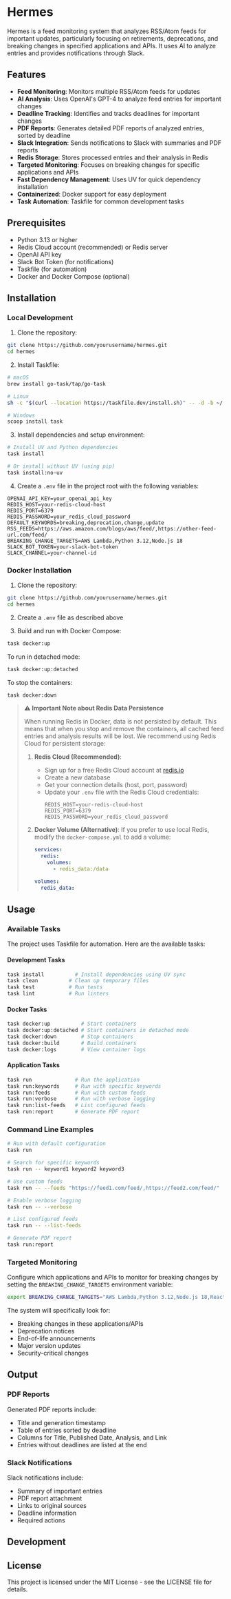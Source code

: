 # Hermes

Hermes is a feed monitoring system that analyzes RSS/Atom feeds for important updates, particularly focusing on retirements, deprecations, and breaking changes in specified applications and APIs. It uses AI to analyze entries and provides notifications through Slack.

## Features

- **Feed Monitoring**: Monitors multiple RSS/Atom feeds for updates
- **AI Analysis**: Uses OpenAI's GPT-4 to analyze feed entries for important changes
- **Deadline Tracking**: Identifies and tracks deadlines for important changes
- **PDF Reports**: Generates detailed PDF reports of analyzed entries, sorted by deadline
- **Slack Integration**: Sends notifications to Slack with summaries and PDF reports
- **Redis Storage**: Stores processed entries and their analysis in Redis
- **Targeted Monitoring**: Focuses on breaking changes for specific applications and APIs
- **Fast Dependency Management**: Uses UV for quick dependency installation
- **Containerized**: Docker support for easy deployment
- **Task Automation**: Taskfile for common development tasks

## Prerequisites

- Python 3.13 or higher
- Redis Cloud account (recommended) or Redis server
- OpenAI API key
- Slack Bot Token (for notifications)
- Taskfile (for automation)
- Docker and Docker Compose (optional)

## Installation

### Local Development

1. Clone the repository:
```bash
git clone https://github.com/yourusername/hermes.git
cd hermes
```

2. Install Taskfile:
```bash
# macOS
brew install go-task/tap/go-task

# Linux
sh -c "$(curl --location https://taskfile.dev/install.sh)" -- -d -b ~/.local/bin

# Windows
scoop install task
```

3. Install dependencies and setup environment:
```bash
# Install UV and Python dependencies
task install

# Or install without UV (using pip)
task install:no-uv
```

4. Create a `.env` file in the project root with the following variables:
```env
OPENAI_API_KEY=your_openai_api_key
REDIS_HOST=your-redis-cloud-host
REDIS_PORT=6379
REDIS_PASSWORD=your_redis_cloud_password
DEFAULT_KEYWORDS=breaking,deprecation,change,update
RSS_FEEDS=https://aws.amazon.com/blogs/aws/feed/,https://other-feed-url.com/feed/
BREAKING_CHANGE_TARGETS=AWS Lambda,Python 3.12,Node.js 18
SLACK_BOT_TOKEN=your-slack-bot-token
SLACK_CHANNEL=your-channel-id
```

### Docker Installation

1. Clone the repository:
```bash
git clone https://github.com/yourusername/hermes.git
cd hermes
```

2. Create a `.env` file as described above

3. Build and run with Docker Compose:
```bash
task docker:up
```

To run in detached mode:
```bash
task docker:up:detached
```

To stop the containers:
```bash
task docker:down
```

> **⚠️ Important Note about Redis Data Persistence**
> 
> When running Redis in Docker, data is not persisted by default. This means that when you stop and remove the containers, all cached feed entries and analysis results will be lost. We recommend using Redis Cloud for persistent storage:
> 
> 1. **Redis Cloud (Recommended)**:
>    - Sign up for a free Redis Cloud account at [redis.io](https://redis.io/try-free/)
>    - Create a new database
>    - Get your connection details (host, port, password)
>    - Update your `.env` file with the Redis Cloud credentials:
>      ```env
>      REDIS_HOST=your-redis-cloud-host
>      REDIS_PORT=6379
>      REDIS_PASSWORD=your_redis_cloud_password
>      ```
> 
> 2. **Docker Volume (Alternative)**:
>    If you prefer to use local Redis, modify the `docker-compose.yml` to add a volume:
>    ```yaml
>    services:
>      redis:
>        volumes:
>          - redis_data:/data
>    
>    volumes:
>      redis_data:
>    ```

## Usage

### Available Tasks

The project uses Taskfile for automation. Here are the available tasks:

#### Development Tasks
```bash
task install          # Install dependencies using UV sync
task clean          # Clean up temporary files
task test           # Run tests
task lint           # Run linters
```

#### Docker Tasks
```bash
task docker:up          # Start containers
task docker:up:detached # Start containers in detached mode
task docker:down        # Stop containers
task docker:build       # Build containers
task docker:logs        # View container logs
```

#### Application Tasks
```bash
task run              # Run the application
task run:keywords     # Run with specific keywords
task run:feeds        # Run with custom feeds
task run:verbose      # Run with verbose logging
task run:list-feeds   # List configured feeds
task run:report       # Generate PDF report
```

### Command Line Examples

```bash
# Run with default configuration
task run

# Search for specific keywords
task run -- keyword1 keyword2 keyword3

# Use custom feeds
task run -- --feeds "https://feed1.com/feed/,https://feed2.com/feed/"

# Enable verbose logging
task run -- --verbose

# List configured feeds
task run -- --list-feeds

# Generate PDF report
task run:report
```

### Targeted Monitoring

Configure which applications and APIs to monitor for breaking changes by setting the `BREAKING_CHANGE_TARGETS` environment variable:
```bash
export BREAKING_CHANGE_TARGETS="AWS Lambda,Python 3.12,Node.js 18,React 19,PostgreSQL 16"
```

The system will specifically look for:
- Breaking changes in these applications/APIs
- Deprecation notices
- End-of-life announcements
- Major version updates
- Security-critical changes

## Output

### PDF Reports

Generated PDF reports include:
- Title and generation timestamp
- Table of entries sorted by deadline
- Columns for Title, Published Date, Analysis, and Link
- Entries without deadlines are listed at the end

### Slack Notifications

Slack notifications include:
- Summary of important entries
- PDF report attachment
- Links to original sources
- Deadline information
- Required actions

## Development


## License

This project is licensed under the MIT License - see the LICENSE file for details.
